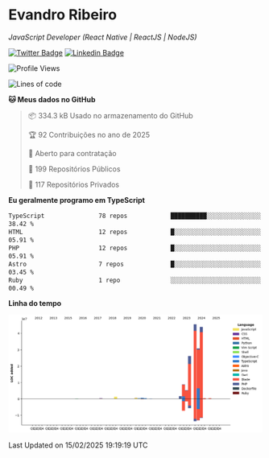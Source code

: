 # Evandro **Ribeiro**

*JavaScript Developer (React Native | ReactJS | NodeJS)*

[![Twitter Badge](https://img.shields.io/badge/-@ribeiroevandro-201B2D?style=flat-square&labelColor=201B2D&logo=twitter&logoColor=white&link=https://twitter.com/ribeiroevandro)](https://twitter.com/ribeiroevandro) 
[![Linkedin Badge](https://img.shields.io/badge/-Evandro%20Ribeiro-201B2D?style=flat-square&logo=Linkedin&logoColor=white&link=https://www.linkedin.com/in/ribeiroevandro)](https://www.linkedin.com/in/ribeiroevandro) 


<!--START_SECTION:waka-->
![Profile Views](http://img.shields.io/badge/Visualizac%C3%B5es%20do%20perfil-0-blue)

![Lines of code](https://img.shields.io/badge/Desde%20o%20Hello%20World%20eu%20escrevi-165.3%20million%20linhas%20de%20c%C3%B3digo-blue)

**🐱 Meus dados no GitHub** 

> 📦 334.3 kB Usado no armazenamento do GitHub 
 > 
> 🏆 92 Contribuições no ano de 2025
 > 
> 💼 Aberto para contratação
 > 
> 📜 199 Repositórios Públicos 
 > 
> 🔑 117 Repositórios Privados 
 > 
**Eu geralmente programo em TypeScript** 

```text
TypeScript               78 repos            ██████████░░░░░░░░░░░░░░░   38.42 % 
HTML                     12 repos            █░░░░░░░░░░░░░░░░░░░░░░░░   05.91 % 
PHP                      12 repos            █░░░░░░░░░░░░░░░░░░░░░░░░   05.91 % 
Astro                    7 repos             █░░░░░░░░░░░░░░░░░░░░░░░░   03.45 % 
Ruby                     1 repo              ░░░░░░░░░░░░░░░░░░░░░░░░░   00.49 % 
```



**Linha do tempo**

![Lines of Code chart](https://raw.githubusercontent.com/ribeiroevandro/ribeiroevandro/main/assets/bar_graph.png)


 Last Updated on 15/02/2025 19:19:19 UTC
<!--END_SECTION:waka-->

